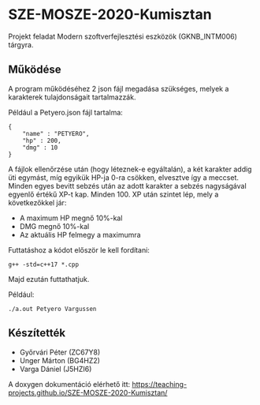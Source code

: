 # SZE-MOSZE-2020-Kumisztan

Projekt feladat Modern szoftverfejlesztési eszközök (GKNB_INTM006) tárgyra.

## Működése

A program működéséhez 2 json fájl megadása szükséges, melyek a karakterek tulajdonságait tartalmazzák.

Például a Petyero.json fájl tartalma:

```
{
    "name" : "PETYERO",
    "hp" : 200,
    "dmg" : 10
}
```

A fájlok ellenőrzése után (hogy léteznek-e egyáltalán), a két karakter addig üti egymást, míg egyikük HP-ja 0-ra csökken, elvesztve így a meccset. 
Minden egyes bevitt sebzés után az adott karakter a sebzés nagyságával egyenlő értékű XP-t kap. Minden 100. XP után szintet lép, mely a következőkkel jár:

- A maximum HP megnő 10%-kal
- DMG megnő 10%-kal
- Az aktuális HP felmegy a maximumra

Futtatáshoz a kódot először le kell fordítani:

`g++ -std=c++17 *.cpp`

Majd ezután futtathatjuk.

Például:

`./a.out Petyero Vargussen`

## Készítették

- Győrvári Péter (ZC67Y8)
- Unger Márton (BG4HZ2)
- Varga Dániel (J5HZI6)

A doxygen dokumentáció elérhető itt: https://teaching-projects.github.io/SZE-MOSZE-2020-Kumisztan/
